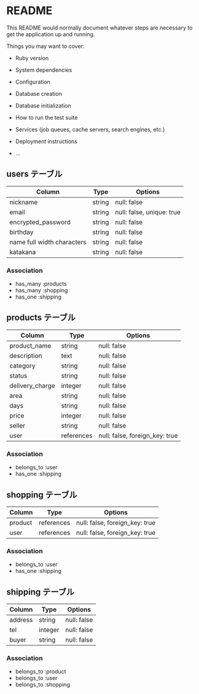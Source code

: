 # README

This README would normally document whatever steps are necessary to get the
application up and running.

Things you may want to cover:

* Ruby version

* System dependencies

* Configuration

* Database creation

* Database initialization

* How to run the test suite

* Services (job queues, cache servers, search engines, etc.)

* Deployment instructions

* ...

## users テーブル

| Column                     | Type   | Options                   |
| -------------------------  | ------ | ------------------------- |
| nickname                   | string | null: false               |
| email                      | string | null: false, unique: true |
| encrypted_password         | string | null: false               |
| birthday                   | string | null: false               |
| name full width characters | string | null: false               |
| katakana                   | string | null: false               |

### Association

- has_many :products
- has_many :shopping
- has_one  :shipping

## products テーブル

| Column          | Type       | Options                        |
| --------------- | ---------- | ------------------------------ |
| product_name    | string     | null: false                    |
| description     | text       | null: false                    |
| category        | string     | null: false                    |
| status          | string     | null: false                    |
| delivery_charge | integer    | null: false                    |
| area            | string     | null: false                    |
| days            | string     | null: false                    |
| price           | integer    | null: false                    |
| seller          | string     | null: false                    |
| user            | references | null: false, foreign_key: true |

### Association

- belongs_to :user
- has_one    :shipping

## shopping テーブル

| Column   | Type       | Options                        |
| -------- | ---------- | ------------------------------ |
| product  | references | null: false, foreign_key: true |
| user     | references | null: false, foreign_key: true |

### Association

- belongs_to :user
- has_one    :shipping

## shipping テーブル

| Column  | Type       | Options     |
| ------- | ---------- | ----------- |
| address | string     | null: false |
| tel     | integer    | null: false |
| buyer   | string     | null: false |

### Association

- belongs_to :product
- belongs_to :user
- belongs_to :shopping
